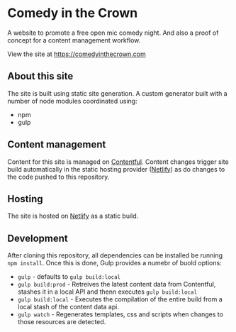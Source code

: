 # Comedy in the Crown

A website to promote a free open mic comedy night. And also a proof of concept for a content management workflow.

View the site at https://comedyinthecrown.com

## About this site

The site is built using static site generation. A custom generator built with a number of node modules coordinated using:

- npm
- gulp

## Content management

Content for this site is managed on [Contentful](https://contentful.com). Content changes trigger site build automatically in the static hosting provider ([Netlify](https://netlify.com)) as do changes to the code pushed to this repository.


## Hosting

The site is hosted on [Netlify](https://netlify.com) as a static build. 


## Development

After cloning this repository, all dependencies can be installed be running `npm install`. Once this is done, Gulp provides a numebr of buold options:

- `gulp` - defaults to `gulp build:local`
- `gulp build:prod` - Retreives the latest content data from Contentful, stashes it in a local API and thenn executes `gulp build:local`
- `gulp build:local` - Executes the compilation of the entire build from a local stash of the content data api.
- `gulp watch` - Regenerates templates, css and scripts when changes to those resources are detected.
